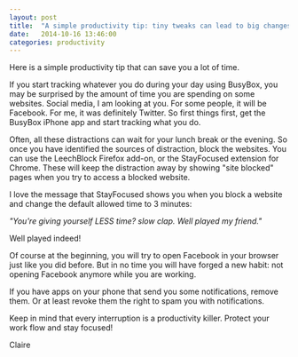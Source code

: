 ```yaml
---
layout: post
title:  "A simple productivity tip: tiny tweaks can lead to big changes"
date:   2014-10-16 13:46:00
categories: productivity
---
```


Here is a simple productivity tip that can save you a lot of time.

If you start tracking whatever you do during your day using BusyBox, you may be surprised by the amount of time you are spending on some websites. Social media, I am looking at you.
For some people, it will be Facebook. For me, it was definitely Twitter. So first things first, get the BusyBox iPhone app and start tracking what you do.

Often, all these distractions can wait for your lunch break or the evening. So once you have identified the sources of distraction, block the websites. You can use the LeechBlock Firefox add-on, or the StayFocused extension for Chrome.
These will keep the distraction away by showing "site blocked" pages when you try to access a blocked website.

I love the message that StayFocused shows you when you block a website and change the default allowed time to 3 minutes:

*"You're giving yourself LESS time? slow clap. Well played my friend."*

Well played indeed!

Of course at the beginning, you will try to open Facebook in your browser just like you did before. But in no time you will have forged a new habit: not opening Facebook anymore while you are working.

If you have apps on your phone that send you some notifications, remove them. Or at least revoke them the right to spam you with notifications.

Keep in mind that every interruption is a productivity killer. Protect your work flow and stay focused!

Claire